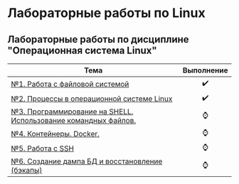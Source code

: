 # Лабораторные работы по Linux
## Лабораторные работы по дисциплине "Операционная система Linux"
| Тема | Выполнение |
| --------|---------|
| [№1. Работа с файловой системой](https://github.com/vitaliynester/linux_labs/tree/main/lab1) |<div style="text-align:center">✔️</div>||
| [№2. Процессы в операционной системе Linux](https://github.com/vitaliynester/linux_labs/tree/main/lab2) |<div style="text-align:center">✔️</div>|| 
| [№3. Программирование на SHELL. Использование командных файлов.](https://github.com/vitaliynester/linux_labs/tree/main/lab3) |<div style="text-align:center">⌚</div>|| 
| [№4. Контейнеры. Docker.](https://github.com/vitaliynester/linux_labs/tree/main/lab4) |<div style="text-align:center">⌚</div>|| 
| [№5. Работа с SSH](https://github.com/vitaliynester/linux_labs/tree/main/lab5) | <div style="text-align:center">⌚</div>|| 
| [№6. Создание дампа БД и восстановление (бэкапы) ](https://github.com/vitaliynester/linux_labs/tree/main/lab6) |<div style="text-align:center">⌚</div>||  

